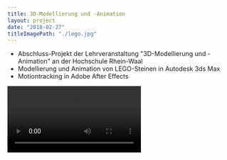 ```yaml
---
title: 3D-Modellierung und -Animation
layout: project
date: "2018-02-27"
titleImagePath: "./lego.jpg"
---
```

* Abschluss-Projekt der Lehrveranstaltung "3D-Modellierung und -Animation" an der Hochschule Rhein-Waal
* Modellierung und Animation von LEGO-Steinen in Autodesk 3ds Max
* Motiontracking in Adobe After Effects

<video controls>
    <source src="./lego_kompr.mp4" type="video/mp4">
</video>